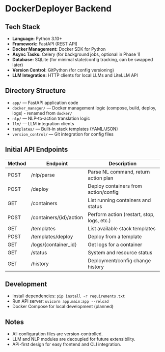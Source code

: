 # DockerDeployer Backend

## Tech Stack

- **Language:** Python 3.10+
- **Framework:** FastAPI (REST API)
- **Docker Management:** Docker SDK for Python
- **Async Tasks:** Celery (for background jobs, optional in Phase 1)
- **Database:** SQLite (for minimal state/config tracking, can be swapped later)
- **Version Control:** GitPython (for config versioning)
- **LLM Integration:** HTTP clients for local LLMs and LiteLLM API

## Directory Structure

- `app/` — FastAPI application code
- `docker_manager/` — Docker management logic (compose, build, deploy, logs) - renamed from `docker/`
- `nlp/` — NLP-to-action translation logic
- `llm/` — LLM integration clients
- `templates/` — Built-in stack templates (YAML/JSON)
- `version_control/` — Git integration for config files

## Initial API Endpoints

| Method | Endpoint                | Description                                |
| ------ | ----------------------- | ------------------------------------------ |
| POST   | /nlp/parse              | Parse NL command, return action plan       |
| POST   | /deploy                 | Deploy containers from action/config       |
| GET    | /containers             | List running containers and status         |
| POST   | /containers/{id}/action | Perform action (restart, stop, logs, etc.) |
| GET    | /templates              | List available stack templates             |
| POST   | /templates/deploy       | Deploy from a template                     |
| GET    | /logs/{container_id}    | Get logs for a container                   |
| GET    | /status                 | System and resource status                 |
| GET    | /history                | Deployment/config change history           |

## Development

- Install dependencies: `pip install -r requirements.txt`
- Run API server: `uvicorn app.main:app --reload`
- Docker Compose for local development (planned)

## Notes

- All configuration files are version-controlled.
- LLM and NLP modules are decoupled for future extensibility.
- API-first design for easy frontend and CLI integration.
